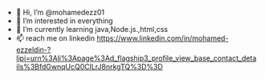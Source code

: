 - 👋 Hi, I’m @mohamedezz01
- 👀 I’m interested in everything
- 🌱 I’m currently learning java,Node.js.,html,css
- 📫 reach me on linkedin https://www.linkedin.com/in/mohamed-ezzeldin-?lipi=urn%3Ali%3Apage%3Ad_flagship3_profile_view_base_contact_details%3BfdGwnqUcQ0ClLrJ8nrkgTQ%3D%3D
